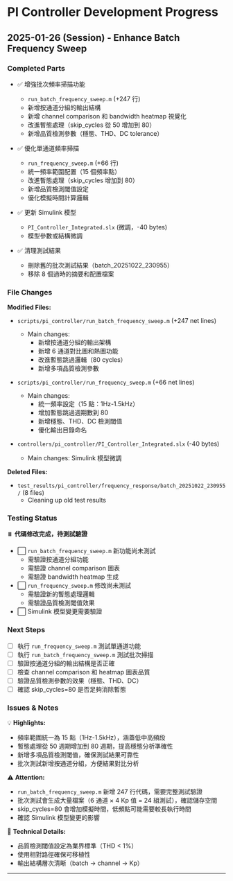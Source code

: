 # PI Controller Development Progress

## 2025-01-26 (Session) - Enhance Batch Frequency Sweep

### Completed Parts
- ✅ 增強批次頻率掃描功能
  - `run_batch_frequency_sweep.m` (+247 行)
  - 新增按通道分組的輸出結構
  - 新增 channel comparison 和 bandwidth heatmap 視覺化
  - 改進暫態處理（skip_cycles 從 50 增加到 80）
  - 新增品質檢測參數（穩態、THD、DC tolerance）

- ✅ 優化單通道頻率掃描
  - `run_frequency_sweep.m` (+66 行)
  - 統一頻率範圍配置（15 個頻率點）
  - 改進暫態處理（skip_cycles 增加到 80）
  - 新增品質檢測閾值設定
  - 優化模擬時間計算邏輯

- ✅ 更新 Simulink 模型
  - `PI_Controller_Integrated.slx` (微調，-40 bytes)
  - 模型參數或結構微調

- ✅ 清理測試結果
  - 刪除舊的批次測試結果（batch_20251022_230955）
  - 移除 8 個過時的摘要和配置檔案

### File Changes

**Modified Files:**
- `scripts/pi_controller/run_batch_frequency_sweep.m` (+247 net lines)
  - Main changes:
    - 新增按通道分組的輸出架構
    - 新增 6 通道對比圖和熱圖功能
    - 改進暫態跳過邏輯（80 cycles）
    - 新增多項品質檢測參數

- `scripts/pi_controller/run_frequency_sweep.m` (+66 net lines)
  - Main changes:
    - 統一頻率設定（15 點：1Hz-1.5kHz）
    - 增加暫態跳過週期數到 80
    - 新增穩態、THD、DC 檢測閾值
    - 優化輸出目錄命名

- `controllers/pi_controller/PI_Controller_Integrated.slx` (-40 bytes)
  - Main changes: Simulink 模型微調

**Deleted Files:**
- `test_results/pi_controller/frequency_response/batch_20251022_230955/` (8 files)
  - Cleaning up old test results

### Testing Status
⏸️ **代碼修改完成，待測試驗證**
- ⬜ `run_batch_frequency_sweep.m` 新功能尚未測試
  - 需驗證按通道分組功能
  - 需驗證 channel comparison 圖表
  - 需驗證 bandwidth heatmap 生成
- ⬜ `run_frequency_sweep.m` 修改尚未測試
  - 需驗證新的暫態處理邏輯
  - 需驗證品質檢測閾值效果
- ⬜ Simulink 模型變更需要驗證

### Next Steps
- [ ] 執行 `run_frequency_sweep.m` 測試單通道功能
- [ ] 執行 `run_batch_frequency_sweep.m` 測試批次掃描
- [ ] 驗證按通道分組的輸出結構是否正確
- [ ] 檢查 channel comparison 和 heatmap 圖表品質
- [ ] 驗證品質檢測參數的效果（穩態、THD、DC）
- [ ] 確認 skip_cycles=80 是否足夠消除暫態

### Issues & Notes

💡 **Highlights:**
- 頻率範圍統一為 15 點（1Hz-1.5kHz），涵蓋低中高頻段
- 暫態處理從 50 週期增加到 80 週期，提高穩態分析準確性
- 新增多項品質檢測閾值，確保測試結果可靠性
- 批次測試新增按通道分組，方便結果對比分析

⚠️ **Attention:**
- `run_batch_frequency_sweep.m` 新增 247 行代碼，需要完整測試驗證
- 批次測試會生成大量檔案（6 通道 × 4 Kp 值 = 24 組測試），確認儲存空間
- skip_cycles=80 會增加模擬時間，低頻點可能需要較長執行時間
- 確認 Simulink 模型變更的影響

🔧 **Technical Details:**
- 品質檢測閾值設定為業界標準（THD < 1%）
- 使用相對路徑確保可移植性
- 輸出結構層次清晰（batch → channel → Kp）

---
